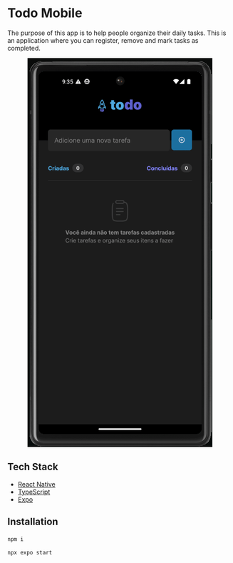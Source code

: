 # Todo Mobile

The purpose of this app is to help people organize their daily tasks. This is an application where you can register, remove and mark tasks as completed.

<p align="center">
  <img alt="" src=".github/todo_mb.gif" />
</p>

## Tech Stack

- [React Native](https://reactnative.dev/)
- [TypeScript](https://www.typescriptlang.org)
- [Expo](https://expo.io/)

## Installation

```
npm i
```

```
npx expo start
```
